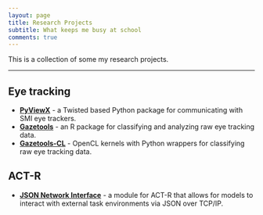 ```yaml
---
layout: page
title: Research Projects
subtitle: What keeps me busy at school
comments: true
---
```


This is a collection of some my research projects.

---

## Eye tracking

- **[PyViewX](http://ryanhope.github.io/research_projects/pyviewx)** - a Twisted based Python package for communicating with SMI eye trackers.
- **[Gazetools](http://ryanhope.github.io/resaerch_projects/gazetools)** - an R package for classifying and analyzing raw eye tracking data.
- **[Gazetools-CL](http://ryanhope.github.io/research_projects/gazetoolsCL)** - OpenCL kernels with Python wrappers for classifying raw eye tracking data.

## ACT-R

- **[JSON Network Interface](http://ryanhope.github.io/research_projects/json-network-interface)** - a module for ACT-R that allows for models to interact with external task environments via JSON over TCP/IP.
